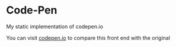 # Code-Pen
My static implementation of codepen.io

You can visit [codepen.io](https://www.codepen.io) to compare this front end with the original